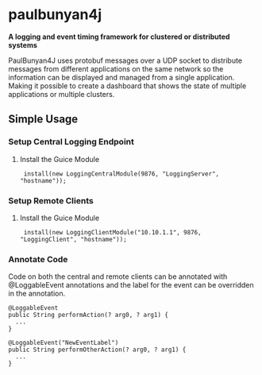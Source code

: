 paulbunyan4j
============
__A logging and event timing framework for clustered or distributed systems__

PaulBunyan4J uses protobuf messages over a UDP socket to distribute messages from different applications on the same network so the information can be displayed and managed from a single application.  Making it possible to create a dashboard that shows the state of multiple applications or multiple clusters.

Simple Usage
---------------------
### Setup Central Logging Endpoint

1. Install the Guice Module

        install(new LoggingCentralModule(9876, "LoggingServer", "hostname"));

### Setup Remote Clients

1. Install the Guice Module

        install(new LoggingClientModule("10.10.1.1", 9876, "LoggingClient", "hostname"));

### Annotate Code

Code on both the central and remote clients can be annotated with @LoggableEvent annotations and the label for the event can be overridden in the annotation.

    @LoggableEvent
    public String performAction(? arg0, ? arg1) {
      ...
    }  

    @LoggableEvent("NewEventLabel")
    public String performOtherAction(? arg0, ? arg1) {
      ...
    } 


